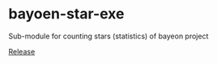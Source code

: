 # bayoen-star-exe
Sub-module for counting stars (statistics) of bayeon project

[Release](https://github.com/bayoen/bayoen-star-exe/raw/master/bayoen-star-exe/bin/x64/Release.zip)
